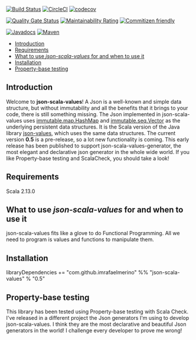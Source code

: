 [![Build Status](https://travis-ci.org/imrafaelmerino/json-scala-values.svg?branch=master)](https://travis-ci.org/imrafaelmerino/json-scala-values)
[![CircleCI](https://circleci.com/gh/imrafaelmerino/json-scala-values/tree/master.svg)](https://circleci.com/gh/imrafaelmerino/json-scala-values/tree/master)
[![codecov](https://codecov.io/gh/imrafaelmerino/json-scala-values/branch/master/graph/badge.svg)](https://codecov.io/gh/imrafaelmerino/json-scala-values)

[![Quality Gate Status](https://sonarcloud.io/api/project_badges/measure?project=imrafaelmerino_json-scala-values&metric=alert_status)](https://sonarcloud.io/dashboard?id=imrafaelmerino_json-scala-values)
[![Maintainability Rating](https://sonarcloud.io/api/project_badges/measure?project=imrafaelmerino_json-scala-values&metric=sqale_rating)](https://sonarcloud.io/dashboard?id=imrafaelmerino_json-scala-values)
[![Commitizen friendly](https://img.shields.io/badge/commitizen-friendly-brightgreen.svg)](http://commitizen.github.io/cz-cli/)

[![Javadocs](https://www.javadoc.io/badge/com.github.imrafaelmerino/json-scala-values_2.13.svg)](https://www.javadoc.io/doc/com.github.imrafaelmerino/json-scala-values_2.13)
[![Maven](https://img.shields.io/maven-central/v/com.github.imrafaelmerino/json-scala-values_2.13/0.3)](https://search.maven.org/artifact/com.github.imrafaelmerino/json-scala-values_2.13/0.3/jar)

- [Introduction](#introduction)
- [Requirements](#requirements)
- [What to use _json-scala-values_ for and when to use it](#whatfor)
- [Installation](#installation)
- [Property-base testing](#pbt)

## <a name="introduction"><a/> Introduction
Welcome to **json-scala-values**! A Json is a well-known and simple data structure, but without immutability and all the benefits that it brings to your code, there is still something missing. 
The Json implemented in json-scala-values uses [immutable.map.HashMap](https://www.scala-lang.org/api/2.13.1/scala/collection/immutable/HashMap.html) and 
[immutable.seq.Vector](https://www.scala-lang.org/api/2.13.1/scala/collection/immutable/Vector.html) as the underlying persistent data structures. It is the Scala version of the Java 
library [json-values](https://github.com/imrafaelmerino/json-values), which uses the same data structures. The current version **0.5** is a pre-release, so a lot new functionality
is coming. This early release has been published to support json-scala-values-generator, the most elegant and declarative
json generator in the whole wide world. If you like Property-base testing and ScalaCheck, you should take
a look!

## <a name="requirements"><a/> Requirements
Scala 2.13.0

## <a name="whatfor"><a/> What to use _json-scala-values_ for and when to use it
json-scala-values fits like a glove to do Functional Programming. All we need to program is values and functions to manipulate them.

## <a name="installation"><a/> Installation
libraryDependencies += "com.github.imrafaelmerino" %% "json-scala-values" % "0.5"

## <a name="pbt"><a/> Property-base testing
This library has been tested using Property-base testing with Scala Check. I've released in a different project the Json generators I'm using to develop json-scala-values. I think they are the most declarative and beautiful Json generators in the world! I challenge every developer to prove me wrong!


